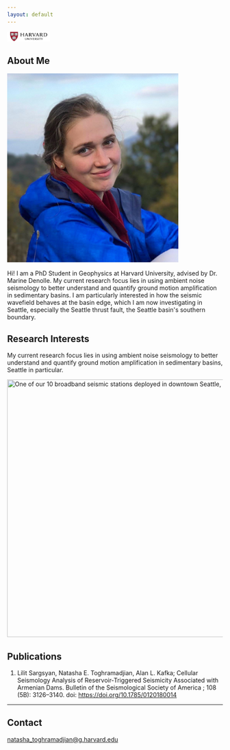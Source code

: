 ```yaml
---
layout: default
---
```

<img src="harvard-logo.jpg" width="100" height="24">

## About Me

<img class="profile-picture" src="natasha_headshot_dilijan.jpeg" width="400" height="440">

Hi! I am a PhD Student in Geophysics at Harvard University, advised by Dr. Marine Denolle. My current research focus lies in using ambient noise seismology to better understand and quantify ground motion amplification in sedimentary basins. I am particularly interested in how the seismic wavefield behaves at the basin edge, which I am now investigating in Seattle, especially the Seattle thrust fault, the Seattle basin's southern boundary.


## Research Interests

My current research focus lies in using ambient noise seismology to better understand and quantify ground motion amplification in sedimentary basins, Seattle in particular.

<img class="profile-picture" src="seattle_BB.jpeg" title="One of our 10 broadband seismic stations deployed in downtown Seattle, April 2019" width="800" height="600">

## Publications

1. Lilit Sargsyan, Natasha E. Toghramadjian, Alan L. Kafka; Cellular Seismology Analysis of Reservoir‐Triggered Seismicity Associated with Armenian Dams. Bulletin of the Seismological Society of America ; 108 (5B): 3126–3140. doi: https://doi.org/10.1785/0120180014

---

## Contact

natasha_toghramadjian@g.harvard.edu